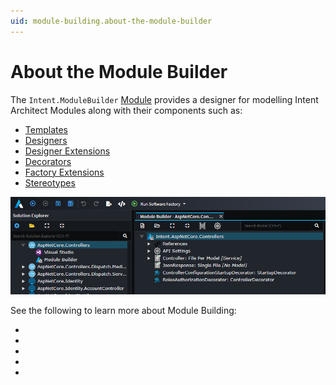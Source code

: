 ```yaml
---
uid: module-building.about-the-module-builder
---
```

# About the Module Builder

The `Intent.ModuleBuilder` [Module](xref:application-development.applications-and-solutions.about-modules) provides a designer for modelling Intent Architect Modules along with their components such as:

- [Templates](xref:module-building.templates-csharp.about-csharp-templates)
- [Designers](xref:application-development.modelling.about-designers)
- [Designer Extensions](xref:module-building.designer-extensions.about-designer-extensions)
- [Decorators](xref:module-building.decorators.about-decorators)
- [Factory Extensions](xref:application-development.software-factory.about-software-factory-execution)
- [Stereotypes](xref:application-development.modelling.about-stereotypes)

![A screenshot of the module builder](images/module-builder-basic.png)

See the following to learn more about Module Building:

- [](xref:module-building.tutorial-create-a-template.create-a-template-introduction)
- [](xref:module-building.designer-extensions.tutorial-create-an-event-as-a-designer-extension)
- [](xref:module-building.designers.designer-modelling)
- [](xref:module-building.templates-general.configuring-a-templates-default-output-location)
- [](xref:module-building.module-distribution)
  
